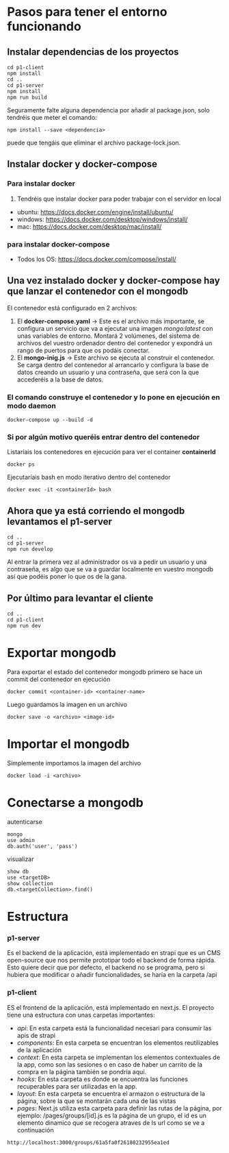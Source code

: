 # Pasos para tener el entorno funcionando

## Instalar dependencias de los proyectos

```
cd p1-client
npm install
cd ..
cd p1-server
npm install
npm run build
```

Seguramente falte alguna dependencia por añadir al package.json, solo tendréis que meter el comando:

```
npm install --save <dependencia>
```

puede que tengáis que eliminar el archivo package-lock.json.

## Instalar docker y docker-compose

### Para instalar docker

1. Tendréis que instalar docker para poder trabajar con el servidor en local

- ubuntu: https://docs.docker.com/engine/install/ubuntu/
- windows: https://docs.docker.com/desktop/windows/install/
- mac: https://docs.docker.com/desktop/mac/install/

### para instalar docker-compose

- Todos los OS: https://docs.docker.com/compose/install/

## Una vez instalado docker y docker-compose hay que lanzar el contenedor con el mongodb

El contenedor está configurado en 2 archivos:

1. El **docker-compose.yaml** -> Este es el archivo más importante, se configura un servicio que va a ejecutar una imagen _mongo:latest_ con unas variables de entorno. Montará 2 volúmenes, del sistema de archivos del vuestro ordenador dentro del contenedor y expondrá un rango de puertos para que os podáis conectar.
2. El **mongo-inig.js** -> Este archivo se ejecuta al construir el contenedor. Se carga dentro del contenedor al arrancarlo y configura la base de datos creando un usuario y una contraseña, que será con la que accederéis a la base de datos.

### El comando construye el contenedor y lo pone en ejecución en modo daemon

```
docker-compose up --build -d
```

### Si por algún motivo queréis entrar dentro del contenedor

Listaríais los contenedores en ejecución para ver el container **containerId**

```
docker ps

```

Ejecutaríais bash en modo iterativo dentro del contenedor

```
docker exec -it <containerId> bash
```

## Ahora que ya está corriendo el mongodb levantamos el p1-server

```
cd ..
cd p1-server
npm run develop
```

Al entrar la primera vez al administrador os va a pedir un usuario y una contraseña, es algo que se va a guardar localmente en vuestro mongodb así que podéis poner lo que os de la gana.

## Por último para levantar el cliente

```
cd ..
cd p1-client
npm run dev

```

# Exportar mongodb

Para exportar el estado del contenedor mongodb primero se hace un commit del contenedor en ejecución

```
docker commit <container-id> <container-name>
```

Luego guardamos la imagen en un archivo

```
docker save -o <archivo> <image-id>
```

# Importar el mongodb

Simplemente importamos la imagen del archivo

```
docker load -i <archivo>
```

# Conectarse a mongodb

autenticarse

```
mongo
use admin
db.auth('user', 'pass')
```

visualizar

```
show db
use <targetDB>
show collection
db.<targetCollection>.find()
```

# Estructura

### p1-server

Es el backend de la aplicación, está implementado en strapi que es un CMS open-source que nos permite prototipar todo el backend de forma rápida. Esto quiere decir que por defecto, el backend no se programa, pero si hubiera que modificar o añadir funcionalidades, se haría en la carpeta /api

### p1-client

ES el frontend de la aplicación, está implementado en next.js. El proyecto tiene una estructura con unas carpetas importantes:

- _api_: En esta carpeta está la funcionalidad necesari para consumir las apis de strapi
- _components_: En esta carpeta se encuentran los elementos reutilizables de la aplicación
- _context_: En esta carpeta se implementan los elementos contextuales de la app, como son las sesiones o en caso de haber un carrito de la compra en la página también se pondría aquí.
- _hooks_: En esta carpeta es donde se encuentra las funciones recuperables para ser utilizadas en la app.
- _layout_: En esta carpeta se encuentra el armazon o estructura de la página, sobre la que se montarán cada una de las vistas
- _pages_: Next.js utiliza esta carpeta para definir las rutas de la página, por ejemplo: /pages/groups/[id].js es la página de un grupo, el id es un elemento dinamico que se recogera atraves de ls url como se ve a continuación

```
http://localhost:3000/groups/61a5fa0f26180232955ea1ed
```
